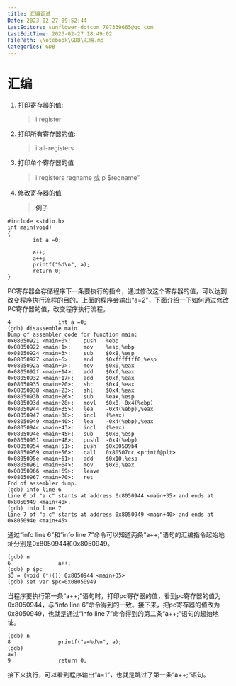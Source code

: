 ```yaml
---
title: 汇编调试
Date: 2023-02-27 09:52:44
LastEditors: sunflower-dotcom 707339665@qq.com
LastEditTime: 2023-02-27 18:49:02
FilePath: \Notebook\GDB\汇编.md
Categories: GDB
---
```


# 汇编
1. 打印寄存器的值:  
   > i register
2. 打印所有寄存器的值:
   > i all-registers
3. 打印单个寄存器的值
   > i registers regname 或
   > p $regname”
4. 修改寄存器的值
    > **例子**

```
#include <stdio.h>
int main(void)
{       
        int a =0;               

        a++;    
        a++;    
        printf("%d\n", a);      
        return 0;
}
```
   PC寄存器会存储程序下一条要执行的指令，通过修改这个寄存器的值，可以达到改变程序执行流程的目的。上面的程序会输出“a=2”，下面介绍一下如何通过修改PC寄存器的值，改变程序执行流程。

```
4               int a =0;
(gdb) disassemble main
Dump of assembler code for function main:
0x08050921 <main+0>:    push   %ebp
0x08050922 <main+1>:    mov    %esp,%ebp
0x08050924 <main+3>:    sub    $0x8,%esp
0x08050927 <main+6>:    and    $0xfffffff0,%esp
0x0805092a <main+9>:    mov    $0x0,%eax
0x0805092f <main+14>:   add    $0xf,%eax
0x08050932 <main+17>:   add    $0xf,%eax
0x08050935 <main+20>:   shr    $0x4,%eax
0x08050938 <main+23>:   shl    $0x4,%eax
0x0805093b <main+26>:   sub    %eax,%esp
0x0805093d <main+28>:   movl   $0x0,-0x4(%ebp)
0x08050944 <main+35>:   lea    -0x4(%ebp),%eax
0x08050947 <main+38>:   incl   (%eax)
0x08050949 <main+40>:   lea    -0x4(%ebp),%eax
0x0805094c <main+43>:   incl   (%eax)
0x0805094e <main+45>:   sub    $0x8,%esp
0x08050951 <main+48>:   pushl  -0x4(%ebp)
0x08050954 <main+51>:   push   $0x80509b4
0x08050959 <main+56>:   call   0x80507cc <printf@plt>
0x0805095e <main+61>:   add    $0x10,%esp
0x08050961 <main+64>:   mov    $0x0,%eax
0x08050966 <main+69>:   leave
0x08050967 <main+70>:   ret
End of assembler dump.
(gdb) info line 6
Line 6 of "a.c" starts at address 0x8050944 <main+35> and ends at 0x8050949 <main+40>.
(gdb) info line 7
Line 7 of "a.c" starts at address 0x8050949 <main+40> and ends at 0x805094e <main+45>.
```

通过“info line 6”和“info line 7”命令可以知道两条“a++;”语句的汇编指令起始地址分别是0x8050944和0x8050949。

```
(gdb) n
6               a++;
(gdb) p $pc
$3 = (void (*)()) 0x8050944 <main+35>
(gdb) set var $pc=0x08050949
```

当程序要执行第一条“a++;”语句时，打印pc寄存器的值，看到pc寄存器的值为0x8050944，与“info line 6”命令得到的一致。接下来，把pc寄存器的值改为0x8050949，也就是通过“info line 7”命令得到的第二条“a++;”语句的起始地址。

```
(gdb) n
8               printf("a=%d\n", a);
(gdb)
a=1
9               return 0;
```

接下来执行，可以看到程序输出“a=1”，也就是跳过了第一条“a++;”语句。